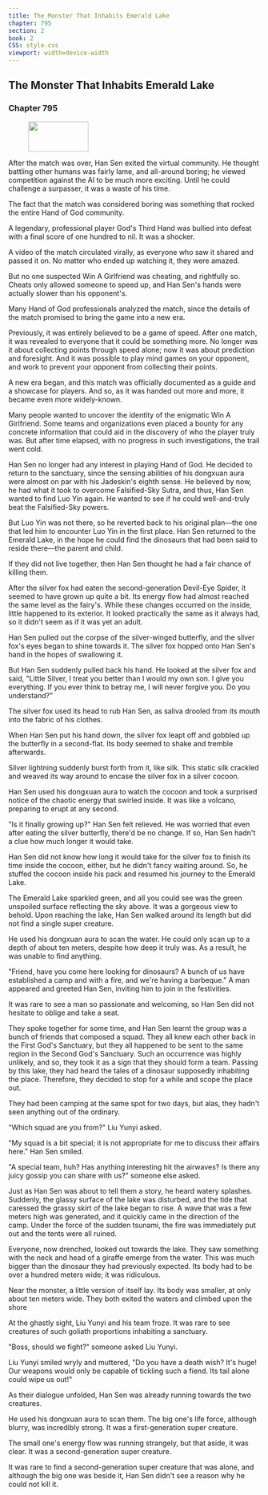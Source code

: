 ```yaml
---
title: The Monster That Inhabits Emerald Lake
chapter: 795
section: 2
book: 2
CSS: style.css
viewport: width=device-width
---
```


## The Monster That Inhabits Emerald Lake

### Chapter 795

<figure>
	<img src="../Images/gem.gif" alt="" id="gem" width="120" height="60" />
</figure>

After the match was over, Han Sen exited the virtual community. He thought battling other humans was fairly lame, and all-around boring; he viewed competition against the AI to be much more exciting. Until he could challenge a surpasser, it was a waste of his time.

The fact that the match was considered boring was something that rocked the entire Hand of God community.

A legendary, professional player God's Third Hand was bullied into defeat with a final score of one hundred to nil. It was a shocker.

A video of the match circulated virally, as everyone who saw it shared and passed it on. No matter who ended up watching it, they were amazed.

But no one suspected Win A Girlfriend was cheating, and rightfully so. Cheats only allowed someone to speed up, and Han Sen's hands were actually slower than his opponent's.

Many Hand of God professionals analyzed the match, since the details of the match promised to bring the game into a new era.

Previously, it was entirely believed to be a game of speed. After one match, it was revealed to everyone that it could be something more. No longer was it about collecting points through speed alone; now it was about prediction and foresight. And it was possible to play mind games on your opponent, and work to prevent your opponent from collecting their points.

A new era began, and this match was officially documented as a guide and a showcase for players. And so, as it was handed out more and more, it became even more widely-known.

Many people wanted to uncover the identity of the enigmatic Win A Girlfriend. Some teams and organizations even placed a bounty for any concrete information that could aid in the discovery of who the player truly was. But after time elapsed, with no progress in such investigations, the trail went cold.

Han Sen no longer had any interest in playing Hand of God. He decided to return to the sanctuary, since the sensing abilities of his dongxuan aura were almost on par with his Jadeskin's eighth sense. He believed by now, he had what it took to overcome Falsified-Sky Sutra, and thus, Han Sen wanted to find Luo Yin again. He wanted to see if he could well-and-truly beat the Falsified-Sky powers.

But Luo Yin was not there, so he reverted back to his original plan—the one that led him to encounter Luo Yin in the first place. Han Sen returned to the Emerald Lake, in the hope he could find the dinosaurs that had been said to reside there—the parent and child.

If they did not live together, then Han Sen thought he had a fair chance of killing them.

After the silver fox had eaten the second-generation Devil-Eye Spider, it seemed to have grown up quite a bit. Its energy flow had almost reached the same level as the fairy's. While these changes occurred on the inside, little happened to its exterior. It looked practically the same as it always had, so it didn't seem as if it was yet an adult.

Han Sen pulled out the corpse of the silver-winged butterfly, and the silver fox's eyes began to shine towards it. The silver fox hopped onto Han Sen's hand in the hopes of swallowing it.

But Han Sen suddenly pulled back his hand. He looked at the silver fox and said, "Little Silver, I treat you better than I would my own son. I give you everything. If you ever think to betray me, I will never forgive you. Do you understand?"

The silver fox used its head to rub Han Sen, as saliva drooled from its mouth into the fabric of his clothes.

When Han Sen put his hand down, the silver fox leapt off and gobbled up the butterfly in a second-flat. Its body seemed to shake and tremble afterwards.

Silver lightning suddenly burst forth from it, like silk. This static silk crackled and weaved its way around to encase the silver fox in a silver cocoon.

Han Sen used his dongxuan aura to watch the cocoon and took a surprised notice of the chaotic energy that swirled inside. It was like a volcano, preparing to erupt at any second.

"Is it finally growing up?" Han Sen felt relieved. He was worried that even after eating the silver butterfly, there'd be no change. If so, Han Sen hadn't a clue how much longer it would take.

Han Sen did not know how long it would take for the silver fox to finish its time inside the cocoon, either, but he didn't fancy waiting around. So, he stuffed the cocoon inside his pack and resumed his journey to the Emerald Lake.

The Emerald Lake sparkled green, and all you could see was the green unspoiled surface reflecting the sky above. It was a gorgeous view to behold. Upon reaching the lake, Han Sen walked around its length but did not find a single super creature.

He used his dongxuan aura to scan the water. He could only scan up to a depth of about ten meters, despite how deep it truly was. As a result, he was unable to find anything.

"Friend, have you come here looking for dinosaurs? A bunch of us have established a camp and with a fire, and we're having a barbeque." A man appeared and greeted Han Sen, inviting him to join in the festivities.

It was rare to see a man so passionate and welcoming, so Han Sen did not hesitate to oblige and take a seat.

They spoke together for some time, and Han Sen learnt the group was a bunch of friends that composed a squad. They all knew each other back in the First God's Sanctuary, but they all happened to be sent to the same region in the Second God's Sanctuary. Such an occurrence was highly unlikely, and so, they took it as a sign that they should form a team. Passing by this lake, they had heard the tales of a dinosaur supposedly inhabiting the place. Therefore, they decided to stop for a while and scope the place out.

They had been camping at the same spot for two days, but alas, they hadn't seen anything out of the ordinary.

"Which squad are you from?" Liu Yunyi asked.

"My squad is a bit special; it is not appropriate for me to discuss their affairs here." Han Sen smiled.

"A special team, huh? Has anything interesting hit the airwaves? Is there any juicy gossip you can share with us?" someone else asked.

Just as Han Sen was about to tell them a story, he heard watery splashes. Suddenly, the glassy surface of the lake was disturbed, and the tide that caressed the grassy skirt of the lake began to rise. A wave that was a few meters high was generated, and it quickly came in the direction of the camp. Under the force of the sudden tsunami, the fire was immediately put out and the tents were all ruined.

Everyone, now drenched, looked out towards the lake. They saw something with the neck and head of a giraffe emerge from the water. This was much bigger than the dinosaur they had previously expected. Its body had to be over a hundred meters wide; it was ridiculous.

Near the monster, a little version of itself lay. Its body was smaller, at only about ten meters wide. They both exited the waters and climbed upon the shore

At the ghastly sight, Liu Yunyi and his team froze. It was rare to see creatures of such goliath proportions inhabiting a sanctuary.

"Boss, should we fight?" someone asked Liu Yunyi.

Liu Yunyi smiled wryly and muttered, "Do you have a death wish? It's huge! Our weapons would only be capable of tickling such a fiend. Its tail alone could wipe us out!"

As their dialogue unfolded, Han Sen was already running towards the two creatures.

He used his dongxuan aura to scan them. The big one's life force, although blurry, was incredibly strong. It was a first-generation super creature.

The small one's energy flow was running strangely, but that aside, it was clear. It was a second-generation super creature.

It was rare to find a second-generation super creature that was alone, and although the big one was beside it, Han Sen didn't see a reason why he could not kill it.